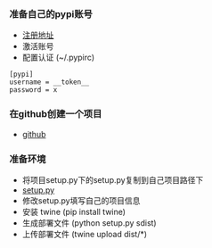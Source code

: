 ### 准备自己的pypi账号

- [注册地址](https://pypi.org/)
- 激活账号
- 配置认证 (~/.pypirc)

```
[pypi]
username = __token__
password = x
```

### 在github创建一个项目

- [github](https://www.github.com)

### 准备环境

- 将项目setup.py下的setup.py复制到自己项目路径下
- [setup.py](https://github.com/navdeep-G/setup.py)
- 修改setup.py填写自己的项目信息
- 安装 twine (pip install twine)
- 生成部署文件 (python setup.py sdist)
- 上传部署文件 (twine upload dist/*)